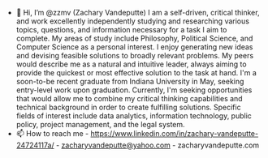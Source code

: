 - 👋 Hi, I’m @zzmv (Zachary Vandeputte)
I am a self-driven, critical thinker, and work excellently independently studying and researching various topics, questions, and information necessary for a task I aim to complete. My areas of study include Philosophy, Political Science, and Computer Science as a personal interest. I enjoy generating new ideas and devising feasible solutions to broadly relevant problems. My peers would describe me as a natural and intuitive leader, always aiming to provide the quickest or most effective solution to the task at hand. I'm a soon-to-be recent graduate from Indiana University in May, seeking entry-level work upon graduation. Currently, I'm seeking opportunities that would allow me to combine my critical thinking capabilities and technical background in order to create fulfilling solutions. Specific fields of interest include data analytics, information technology, public policy, project management, and the legal system.
- 📫 How to reach me - https://www.linkedin.com/in/zachary-vandeputte-24724117a/ - zacharyvandeputte@yahoo.com - zacharyvandeputte.com

<!---
zzmv/zzmv is a ✨ special ✨ repository because its `README.md` (this file) appears on your GitHub profile.
You can click the Preview link to take a look at your changes.
--->
